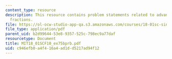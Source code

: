 ```yaml
---
content_type: resource
description: This resource contains problem statements related to advanced partial
  fractions.
file: https://ol-ocw-studio-app-qa.s3.amazonaws.com/courses/18-01sc-single-variable-calculus-fall-2010/c946efb0a4f416a4ad1dd5217ad94f12_MIT18_01SCF10_ex75bprb.pdf
file_type: application/pdf
parent_uid: b2d99644-53e8-9357-525c-798ec9a77daf
resourcetype: Document
title: MIT18_01SCF10_ex75bprb.pdf
uid: c946efb0-a4f4-16a4-ad1d-d5217ad94f12
---
```

